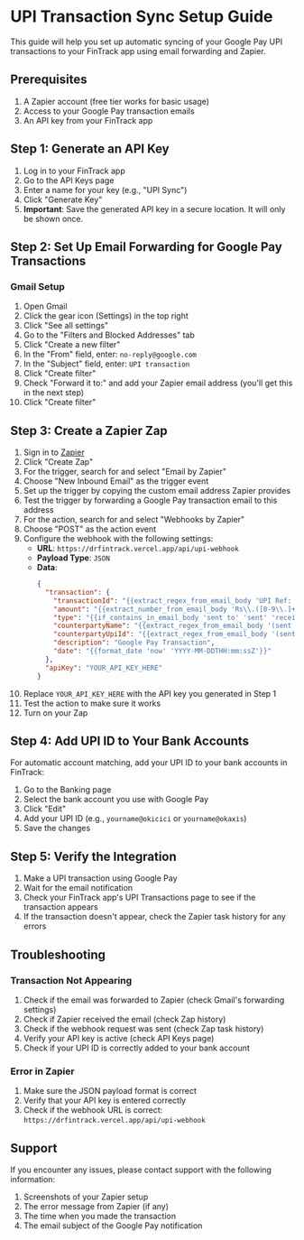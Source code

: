 # UPI Transaction Sync Setup Guide

This guide will help you set up automatic syncing of your Google Pay UPI transactions to your FinTrack app using email forwarding and Zapier.

## Prerequisites

1. A Zapier account (free tier works for basic usage)
2. Access to your Google Pay transaction emails
3. An API key from your FinTrack app

## Step 1: Generate an API Key

1. Log in to your FinTrack app
2. Go to the API Keys page
3. Enter a name for your key (e.g., "UPI Sync")
4. Click "Generate Key"
5. **Important**: Save the generated API key in a secure location. It will only be shown once.

## Step 2: Set Up Email Forwarding for Google Pay Transactions

### Gmail Setup

1. Open Gmail
2. Click the gear icon (Settings) in the top right
3. Click "See all settings"
4. Go to the "Filters and Blocked Addresses" tab
5. Click "Create a new filter"
6. In the "From" field, enter: `no-reply@google.com`
7. In the "Subject" field, enter: `UPI transaction`
8. Click "Create filter"
9. Check "Forward it to:" and add your Zapier email address (you'll get this in the next step)
10. Click "Create filter"

## Step 3: Create a Zapier Zap

1. Sign in to [Zapier](https://zapier.com/)
2. Click "Create Zap"
3. For the trigger, search for and select "Email by Zapier"
4. Choose "New Inbound Email" as the trigger event
5. Set up the trigger by copying the custom email address Zapier provides
6. Test the trigger by forwarding a Google Pay transaction email to this address
7. For the action, search for and select "Webhooks by Zapier"
8. Choose "POST" as the action event
9. Configure the webhook with the following settings:
   - **URL**: `https://drfintrack.vercel.app/api/upi-webhook`
   - **Payload Type**: `JSON`
   - **Data**:
     ```json
     {
       "transaction": {
         "transactionId": "{{extract_regex_from_email_body 'UPI Ref: ([A-Za-z0-9]+)'}}",
         "amount": "{{extract_number_from_email_body 'Rs\\.([0-9\\.]+)'}}",
         "type": "{{if_contains_in_email_body 'sent to' 'sent' 'received'}}",
         "counterpartyName": "{{extract_regex_from_email_body '(sent to|received from) ([^@]+)'}}",
         "counterpartyUpiId": "{{extract_regex_from_email_body '(sent to|received from) ([^\\s]+@[^\\s]+)'}}",
         "description": "Google Pay Transaction",
         "date": "{{format_date 'now' 'YYYY-MM-DDTHH:mm:ssZ'}}"
       },
       "apiKey": "YOUR_API_KEY_HERE"
     }
     ```
10. Replace `YOUR_API_KEY_HERE` with the API key you generated in Step 1
11. Test the action to make sure it works
12. Turn on your Zap

## Step 4: Add UPI ID to Your Bank Accounts

For automatic account matching, add your UPI ID to your bank accounts in FinTrack:

1. Go to the Banking page
2. Select the bank account you use with Google Pay
3. Click "Edit"
4. Add your UPI ID (e.g., `yourname@okicici` or `yourname@okaxis`)
5. Save the changes

## Step 5: Verify the Integration

1. Make a UPI transaction using Google Pay
2. Wait for the email notification
3. Check your FinTrack app's UPI Transactions page to see if the transaction appears
4. If the transaction doesn't appear, check the Zapier task history for any errors

## Troubleshooting

### Transaction Not Appearing

1. Check if the email was forwarded to Zapier (check Gmail's forwarding settings)
2. Check if Zapier received the email (check Zap history)
3. Check if the webhook request was sent (check Zap task history)
4. Verify your API key is active (check API Keys page)
5. Check if your UPI ID is correctly added to your bank account

### Error in Zapier

1. Make sure the JSON payload format is correct
2. Verify that your API key is entered correctly
3. Check if the webhook URL is correct: `https://drfintrack.vercel.app/api/upi-webhook`

## Support

If you encounter any issues, please contact support with the following information:

1. Screenshots of your Zapier setup
2. The error message from Zapier (if any)
3. The time when you made the transaction
4. The email subject of the Google Pay notification
